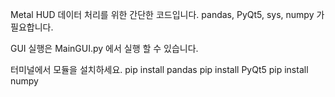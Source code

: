 Metal HUD 데이터 처리를 위한 간단한 코드입니다.
pandas, PyQt5, sys, numpy 가 필요합니다.

GUI 실행은 MainGUI.py 에서 실행 할 수 있습니다.

터미널에서 모듈을 설치하세요.
pip install pandas
pip install PyQt5
pip install numpy